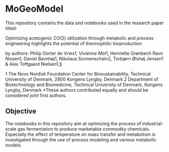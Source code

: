 # MoGeoModel

This repository contains the data and notebooks used in the research paper titled:

Optimizing acetogenic CO(2) utilization through metabolic and process engineering highlights the potential of thermophilic bioproduction

by authors: Philip Gorter de Vries*1, Viviënne Mol*1, Henriette Grønbech Ravn Nissen1, Daniel Bavnhøj1, Nikolaus Sonnenschein2, Torbjørn Ølshøj Jensen1 & Alex Toftgaard Nielsen1,§

1 The Novo Nordisk Foundation Center for Biosustainability, Technical University of Denmark, 2800 Kongens Lyngby, Denmark
2 Department of Biotechnology and Biomedicine, Technical University of Denmark, Kongens Lyngby, Denmark
*These authors contributed equally and should be considered joint first authors.

## Objective
The notebooks in this repository aim at optimizing the process of industrial-scale gas fermentation to produce marketable commodity chemicals. Especially the effect of temperature on mass transfer and metabolism is investigated through the use of process modeling and various metabolic models.
